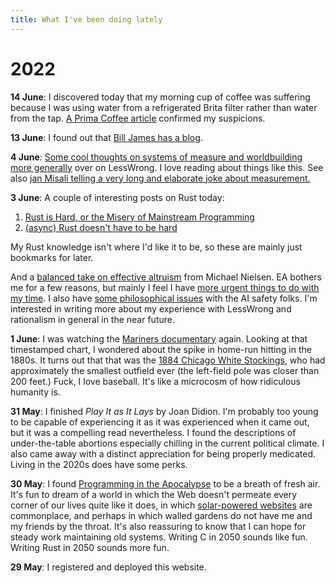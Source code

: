 ```yaml
---
title: What I've been doing lately
---
```


# 2022

**14 June**: I discovered today that my morning cup of coffee was suffering because I was using water from a refrigerated Brita filter rather than water from the tap. [A Prima Coffee article](https://prima-coffee.com/blog/article/experimenting-bonavita-brewing-temperatures/30961) confirmed my suspicions.

**13 June**: I found out that [Bill James has a blog](https://www.billjamesonline.com/_putting_synthetic_statcast_numbers_on_top_minor_league_sluggers/).

**4 June**: [Some cool thoughts on systems of measure and worldbuilding more generally](https://www.lesswrong.com/posts/YgvAXTnaapknGhPvt/the-burden-of-worldbuilding) over on LessWrong. I love reading about things like this. See also [jan Misali telling a very long and elaborate joke about measurement.](https://www.youtube.com/watch?v=KmfdeWd0RMk)

**3 June**: A couple of interesting posts on Rust today:

1. [Rust is Hard, or the Misery of Mainstream Programming](https://hirrolot.github.io/posts/rust-is-hard-or-the-misery-of-mainstream-programming.html)
2. [(async) Rust doesn't have to be hard](https://itsallaboutthebit.com/async-simple/)

My Rust knowledge isn't where I'd like it to be, so these are mainly just bookmarks for later.

And a [balanced take on effective altruism](https://michaelnotebook.com/eanotes/) from Michael Nielsen. EA bothers me for a few reasons, but mainly I feel I have [more urgent things to do with my time](/posts/weapon/). I also have [some philosophical issues](https://www.reddit.com/r/transtrans/comments/v057uf/what_do_you_people_think/ib30u9t/) with the AI safety folks. I'm interested in writing more about my experience with LessWrong and rationalism in general in the near future.


**1 June**: I was watching the [Mariners documentary](https://youtu.be/e6AI_FJWZPY?t=538) again. Looking at that timestamped chart, I wondered about the spike in home-run hitting in the 1880s. It turns out that that was the [1884 Chicago White Stockings](https://tht.fangraphs.com/lessons-from-lakefront-park-1884/), who had approximately the smallest outfield ever (the left-field pole was closer than 200 feet.) Fuck, I love baseball. It's like a microcosm of how ridiculous humanity is.

**31 May**: I finished *Play It as It Lays* by Joan Didion. I'm probably too young to be capable of experiencing it as it was experienced when it came out, but it was a compelling read nevertheless. I found the descriptions of under-the-table abortions especially chilling in the current political climate. I also came away with a distinct appreciation for being properly medicated. Living in the 2020s does have some perks.

**30 May**: I found [Programming in the Apocalypse](https://matduggan.com/programming-in-the/) to be a breath of fresh air. It's fun to dream of a world in which the Web doesn't permeate every corner of our lives quite like it does, in which [solar-powered websites](https://solar.lowtechmagazine.com/about.html) are commonplace, and perhaps in which walled gardens do not have me and my friends by the throat. It's also reassuring to know that I can hope for steady work maintaining old systems. Writing C in 2050 sounds like fun. Writing Rust in 2050 sounds more fun.

**29 May**: I registered and deployed this website.

